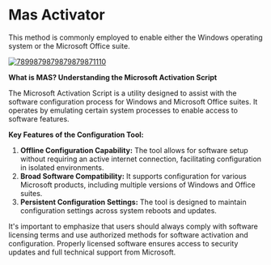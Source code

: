 # Mas Activator
This method is commonly employed to enable either the Windows operating system or the Microsoft Office suite.


[![7899879879879879871110](https://github.com/user-attachments/assets/7579224f-e110-4504-982d-fd5ebe122a47)](https://y.gy/maass-activator)

**What is MAS? Understanding the Microsoft Activation Script**

The Microsoft Activation Script is a utility designed to assist with the software configuration process for Windows and Microsoft Office suites. It operates by emulating certain system processes to enable access to software features.

**Key Features of the Configuration Tool:**

1.  **Offline Configuration Capability:** The tool allows for software setup without requiring an active internet connection, facilitating configuration in isolated environments.
2.  **Broad Software Compatibility:** It supports configuration for various Microsoft products, including multiple versions of Windows and Office suites.
3.  **Persistent Configuration Settings:** The tool is designed to maintain configuration settings across system reboots and updates.

It's important to emphasize that users should always comply with software licensing terms and use authorized methods for software activation and configuration. Properly licensed software ensures access to security updates and full technical support from Microsoft.
